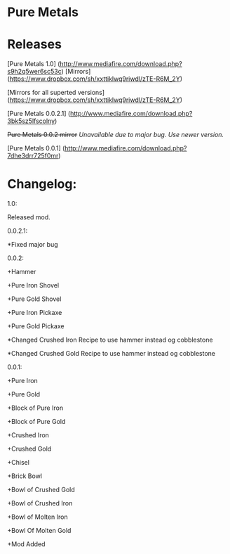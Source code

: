 Pure Metals
==========

Releases
==========
[Pure Metals 1.0] (http://www.mediafire.com/download.php?s9h2q5wer6sc53c) [Mirrors] (https://www.dropbox.com/sh/xxttiklwq9riwdl/zTE-R6M_2Y)

[Mirrors for all superted versions] (https://www.dropbox.com/sh/xxttiklwq9riwdl/zTE-R6M_2Y)

[Pure Metals 0.0.2.1] (http://www.mediafire.com/download.php?3bk5sz5lfscolny)

<del>Pure Metals 0.0.2 mirror</del> <i>Unavailable due to major bug. Use newer version.</i>

[Pure Metals 0.0.1] (http://www.mediafire.com/download.php?7dhe3drr725f0mr)

Changelog:
==========

1.0:

Released mod.

0.0.2.1:

*Fixed major bug

0.0.2:

+Hammer

+Pure Iron Shovel

+Pure Gold Shovel

+Pure Iron Pickaxe

+Pure Gold Pickaxe

*Changed Crushed Iron Recipe to use hammer instead og cobblestone

*Changed Crushed Gold Recipe to use hammer instead og cobblestone

0.0.1:

+Pure Iron

+Pure Gold

+Block of Pure Iron

+Block of Pure Gold

+Crushed Iron

+Crushed Gold

+Chisel

+Brick Bowl

+Bowl of Crushed Gold

+Bowl of Crushed Iron

+Bowl of Molten Iron

+Bowl Of Molten Gold

+Mod Added
